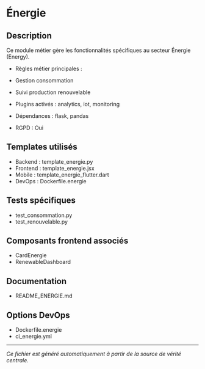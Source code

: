 # Énergie

## Description
Ce module métier gère les fonctionnalités spécifiques au secteur Énergie (Energy).

- Règles métier principales :
- Gestion consommation
- Suivi production renouvelable


- Plugins activés : analytics, iot, monitoring
- Dépendances : flask, pandas
- RGPD : Oui

## Templates utilisés
- Backend : template_energie.py
- Frontend : template_energie.jsx
- Mobile : template_energie_flutter.dart
- DevOps : Dockerfile.energie

## Tests spécifiques
- test_consommation.py
- test_renouvelable.py


## Composants frontend associés
- CardEnergie
- RenewableDashboard


## Documentation
- README_ENERGIE.md


## Options DevOps
- Dockerfile.energie
- ci_energie.yml


---
*Ce fichier est généré automatiquement à partir de la source de vérité centrale.*